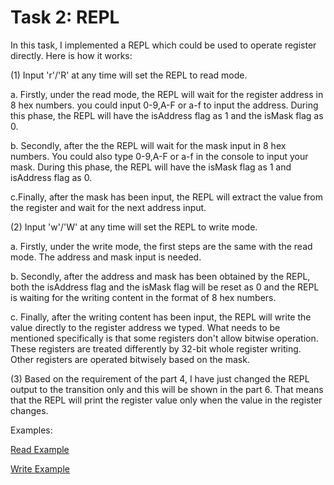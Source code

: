 # Task 2: REPL

In this task, I implemented a REPL which could be used to operate register directly. Here is how it works:

(1) Input 'r'/'R' at any time will set the REPL to read mode.

a. Firstly, under the read mode, the REPL will wait for the register address in 8 hex numbers. you could input 0-9,A-F or a-f to input the address. During this phase, the REPL will have the isAddress flag as 1 and the isMask flag as 0.

b. Secondly, after the the REPL will wait for the mask input in 8 hex numbers. You could also type 0-9,A-F or a-f in the console to input your mask. During this phase, the REPL will have the isMask flag as 1 and isAddress flag as 0.

c.Finally, after the mask has been input, the REPL will extract the value from the register and wait for the next address input.

(2) Input 'w'/'W' at any time will set the REPL to write mode.

a. Firstly, under the write mode, the first steps are the same with the read mode. The address and mask input is needed.

b. Secondly, after the address and mask has been obtained by the REPL, both the isAddress flag and the isMask flag will be reset as 0 and the REPL is waiting for the writing content in the format of 8 hex numbers.

c. Finally, after the writing content has been input, the REPL will write the value directly to the register address we typed. What needs to be mentioned specifically is that some registers don't allow bitwise operation. These registers are treated differently by 32-bit whole register writing. Other registers are operated bitwisely based on the mask.

(3) Based on the requirement of the part 4, I have just changed the REPL output to the transition only and this will be shown in the part 6. That means that the REPL will print the register value only when the value in the register changes.



Examples:

[Read Example](https://github.com/minghuin/ESE5190_Lab/blob/main/lab2B/part_2/part2-REPL-read.gif)

[Write Example](https://github.com/minghuin/ESE5190_Lab/blob/main/lab2B/part_2/part2-REPL-write.gif)